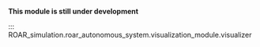 **This module is still under development**
 
::: ROAR_simulation.roar_autonomous_system.visualization_module.visualizer
